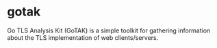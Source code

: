 gotak
=====

Go TLS Analysis Kit (GoTAK) is a simple toolkit for gathering information about the TLS implementation of web clients/servers.
